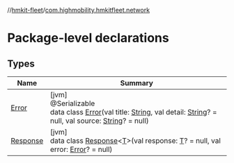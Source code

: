 //[hmkit-fleet](../../index.md)/[com.highmobility.hmkitfleet.network](index.md)

# Package-level declarations

## Types

| Name | Summary |
|---|---|
| [Error](-error/index.md) | [jvm]<br>@Serializable<br>data class [Error](-error/index.md)(val title: [String](https://kotlinlang.org/api/latest/jvm/stdlib/kotlin-stdlib/kotlin/-string/index.html), val detail: [String](https://kotlinlang.org/api/latest/jvm/stdlib/kotlin-stdlib/kotlin/-string/index.html)? = null, val source: [String](https://kotlinlang.org/api/latest/jvm/stdlib/kotlin-stdlib/kotlin/-string/index.html)? = null) |
| [Response](-response/index.md) | [jvm]<br>data class [Response](-response/index.md)&lt;[T](-response/index.md)&gt;(val response: [T](-response/index.md)? = null, val error: [Error](-error/index.md)? = null) |
